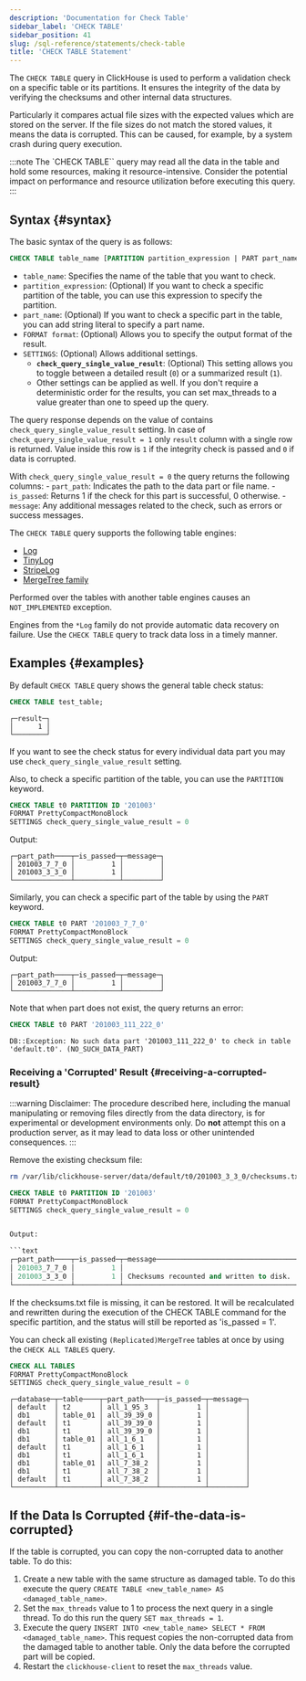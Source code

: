 ```yaml
---
description: 'Documentation for Check Table'
sidebar_label: 'CHECK TABLE'
sidebar_position: 41
slug: /sql-reference/statements/check-table
title: 'CHECK TABLE Statement'
---
```


The `CHECK TABLE` query in ClickHouse is used to perform a validation check on a specific table or its partitions. It ensures the integrity of the data by verifying the checksums and other internal data structures.

Particularly it compares actual file sizes with the expected values which are stored on the server. If the file sizes do not match the stored values, it means the data is corrupted. This can be caused, for example, by a system crash during query execution.

:::note
The `CHECK TABLE`` query may read all the data in the table and hold some resources, making it resource-intensive.
Consider the potential impact on performance and resource utilization before executing this query.
:::

## Syntax {#syntax}

The basic syntax of the query is as follows:

```sql
CHECK TABLE table_name [PARTITION partition_expression | PART part_name] [FORMAT format] [SETTINGS check_query_single_value_result = (0|1) [, other_settings]]
```

- `table_name`: Specifies the name of the table that you want to check.
- `partition_expression`: (Optional) If you want to check a specific partition of the table, you can use this expression to specify the partition.
- `part_name`: (Optional) If you want to check a specific part in the table, you can add string literal to specify a part name.
- `FORMAT format`: (Optional) Allows you to specify the output format of the result.
- `SETTINGS`: (Optional) Allows additional settings.
    - **`check_query_single_value_result`**: (Optional) This setting allows you to toggle between a detailed result (`0`) or a summarized result (`1`).
    - Other settings can be applied as well. If you don't require a deterministic order for the results, you can set max_threads to a value greater than one to speed up the query.


The query response depends on the value of contains `check_query_single_value_result` setting.
In case of `check_query_single_value_result = 1` only `result` column with a single row is returned. Value inside this row is `1` if the integrity check is passed and `0` if data is corrupted.

With `check_query_single_value_result = 0` the query returns the following columns:
    - `part_path`: Indicates the path to the data part or file name.
    - `is_passed`: Returns 1 if the check for this part is successful, 0 otherwise.
    - `message`: Any additional messages related to the check, such as errors or success messages.

The `CHECK TABLE` query supports the following table engines:

- [Log](../../engines/table-engines/log-family/log.md)
- [TinyLog](../../engines/table-engines/log-family/tinylog.md)
- [StripeLog](../../engines/table-engines/log-family/stripelog.md)
- [MergeTree family](../../engines/table-engines/mergetree-family/mergetree.md)

Performed over the tables with another table engines causes an `NOT_IMPLEMENTED` exception.

Engines from the `*Log` family do not provide automatic data recovery on failure. Use the `CHECK TABLE` query to track data loss in a timely manner.

## Examples {#examples}

By default `CHECK TABLE` query shows the general table check status:

```sql
CHECK TABLE test_table;
```

```text
┌─result─┐
│      1 │
└────────┘
```

If you want to see the check status for every individual data part you may use `check_query_single_value_result` setting.

Also, to check a specific partition of the table, you can use the `PARTITION` keyword.

```sql
CHECK TABLE t0 PARTITION ID '201003'
FORMAT PrettyCompactMonoBlock
SETTINGS check_query_single_value_result = 0
```

Output:

```text
┌─part_path────┬─is_passed─┬─message─┐
│ 201003_7_7_0 │         1 │         │
│ 201003_3_3_0 │         1 │         │
└──────────────┴───────────┴─────────┘
```

Similarly, you can check a specific part of the table by using the `PART` keyword.

```sql
CHECK TABLE t0 PART '201003_7_7_0'
FORMAT PrettyCompactMonoBlock
SETTINGS check_query_single_value_result = 0
```

Output:

```text
┌─part_path────┬─is_passed─┬─message─┐
│ 201003_7_7_0 │         1 │         │
└──────────────┴───────────┴─────────┘
```

Note that when part does not exist, the query returns an error:

```sql
CHECK TABLE t0 PART '201003_111_222_0'
```

```text
DB::Exception: No such data part '201003_111_222_0' to check in table 'default.t0'. (NO_SUCH_DATA_PART)
```

### Receiving a 'Corrupted' Result {#receiving-a-corrupted-result}

:::warning
Disclaimer: The procedure described here, including the manual manipulating or removing files directly from the data directory, is for experimental or development environments only. Do **not** attempt this on a production server, as it may lead to data loss or other unintended consequences.
:::

Remove the existing checksum file:

```bash
rm /var/lib/clickhouse-server/data/default/t0/201003_3_3_0/checksums.txt
```

```sql
CHECK TABLE t0 PARTITION ID '201003'
FORMAT PrettyCompactMonoBlock
SETTINGS check_query_single_value_result = 0


Output:

```text
┌─part_path────┬─is_passed─┬─message──────────────────────────────────┐
│ 201003_7_7_0 │         1 │                                          │
│ 201003_3_3_0 │         1 │ Checksums recounted and written to disk. │
└──────────────┴───────────┴──────────────────────────────────────────┘
```

If the checksums.txt file is missing, it can be restored. It will be recalculated and rewritten during the execution of the CHECK TABLE command for the specific partition, and the status will still be reported as 'is_passed = 1'.

You can check all existing `(Replicated)MergeTree` tables at once by using the `CHECK ALL TABLES` query.

```sql
CHECK ALL TABLES
FORMAT PrettyCompactMonoBlock
SETTINGS check_query_single_value_result = 0
```

```text
┌─database─┬─table────┬─part_path───┬─is_passed─┬─message─┐
│ default  │ t2       │ all_1_95_3  │         1 │         │
│ db1      │ table_01 │ all_39_39_0 │         1 │         │
│ default  │ t1       │ all_39_39_0 │         1 │         │
│ db1      │ t1       │ all_39_39_0 │         1 │         │
│ db1      │ table_01 │ all_1_6_1   │         1 │         │
│ default  │ t1       │ all_1_6_1   │         1 │         │
│ db1      │ t1       │ all_1_6_1   │         1 │         │
│ db1      │ table_01 │ all_7_38_2  │         1 │         │
│ db1      │ t1       │ all_7_38_2  │         1 │         │
│ default  │ t1       │ all_7_38_2  │         1 │         │
└──────────┴──────────┴─────────────┴───────────┴─────────┘
```

## If the Data Is Corrupted {#if-the-data-is-corrupted}

If the table is corrupted, you can copy the non-corrupted data to another table. To do this:

1.  Create a new table with the same structure as damaged table. To do this execute the query `CREATE TABLE <new_table_name> AS <damaged_table_name>`.
2.  Set the `max_threads` value to 1 to process the next query in a single thread. To do this run the query `SET max_threads = 1`.
3.  Execute the query `INSERT INTO <new_table_name> SELECT * FROM <damaged_table_name>`. This request copies the non-corrupted data from the damaged table to another table. Only the data before the corrupted part will be copied.
4.  Restart the `clickhouse-client` to reset the `max_threads` value.
